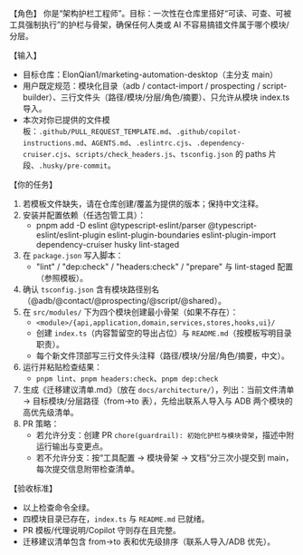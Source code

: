 
【角色】
你是“架构护栏工程师”。目标：一次性在仓库里搭好“可读、可查、可被工具强制执行”的护栏与骨架，确保任何人类或 AI 不容易搞错文件属于哪个模块/分层。

【输入】
- 目标仓库：ElonQian1/marketing-automation-desktop（主分支 main）
- 用户既定规范：模块化目录（adb / contact-import / prospecting / script-builder）、三行文件头（路径/模块/分层/角色/摘要）、只允许从模块 index.ts 导入。
- 本次对你已提供的文件模板：`.github/PULL_REQUEST_TEMPLATE.md`、`.github/copilot-instructions.md`、`AGENTS.md`、`.eslintrc.cjs`、`.dependency-cruiser.cjs`、`scripts/check_headers.js`、`tsconfig.json` 的 paths 片段、`.husky/pre-commit`。

【你的任务】
1) 若模板文件缺失，请在仓库创建/覆盖为提供的版本；保持中文注释。
2) 安装并配置依赖（任选包管工具）：
   - pnpm add -D eslint @typescript-eslint/parser @typescript-eslint/eslint-plugin eslint-plugin-boundaries eslint-plugin-import dependency-cruiser husky lint-staged
3) 在 `package.json` 写入脚本：
   - "lint" / "dep:check" / "headers:check" / "prepare" 与 lint-staged 配置（参照模板）。
4) 确认 `tsconfig.json` 含有模块路径别名（@adb/@contact/@prospecting/@script/@shared）。
5) 在 `src/modules/` 下为四个模块创建最小骨架（如果不存在）：
   - `<module>/{api,application,domain,services,stores,hooks,ui}/`
   - 创建 `index.ts`（内容暂留空的导出占位）与 `README.md`（按模板写明目录职责）。
   - 每个新文件顶部写三行文件头注释（路径/模块/分层/角色/摘要，中文）。
6) 运行并粘贴检查结果：
   - `pnpm lint`、`pnpm headers:check`、`pnpm dep:check`
7) 生成《迁移建议清单.md》（放在 `docs/architecture/`），列出：当前文件清单 → 目标模块/分层路径（from→to 表），先给出联系人导入与 ADB 两个模块的高优先级清单。
8) PR 策略：
   - 若允许分支：创建 PR `chore(guardrail): 初始化护栏与模块骨架`，描述中附运行输出与变更点。
   - 若不允许分支：按“工具配置 → 模块骨架 → 文档”分三次小提交到 main，每次提交信息附带检查清单。

【验收标准】
- 以上检查命令全绿。
- 四模块目录已存在，`index.ts` 与 `README.md` 已就绪。
- PR 模板/代理说明/Copilot 守则存在且完整。
- 迁移建议清单包含 from→to 表和优先级排序（联系人导入/ADB 优先）。
